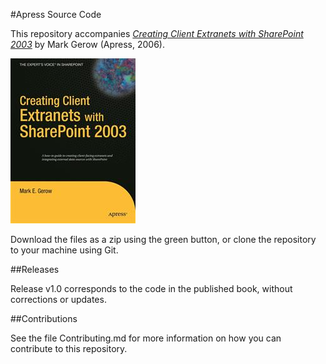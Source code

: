 #Apress Source Code

This repository accompanies [*Creating Client Extranets with SharePoint 2003*](http://www.apress.com/9781590596357) by Mark Gerow (Apress, 2006).

![Cover image](9781590596357.jpg)

Download the files as a zip using the green button, or clone the repository to your machine using Git.

##Releases

Release v1.0 corresponds to the code in the published book, without corrections or updates.

##Contributions

See the file Contributing.md for more information on how you can contribute to this repository.
